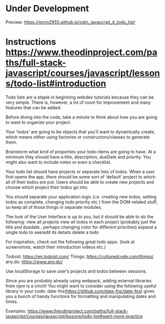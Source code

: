 # Under Development

Preview: https://jonro2955.github.io/odin_javascript_4_todo_list/

# Instructions https://www.theodinproject.com/paths/full-stack-javascript/courses/javascript/lessons/todo-list#introduction

Todo lists are a staple in beginning webdev tutorials because they can be very simple. There is, however, a lot of room for improvement and many features that can be added.

Before diving into the code, take a minute to think about how you are going to want to organize your project.

Your ‘todos’ are going to be objects that you’ll want to dynamically create, which means either using factories or constructors/classes to generate them.

Brainstorm what kind of properties your todo-items are going to have. At a minimum they should have a title, description, dueDate and priority. You might also want to include notes or even a checklist.

Your todo list should have projects or separate lists of todos. When a user first opens the app, there should be some sort of ‘default’ project to which all of their todos are put. Users should be able to create new projects and choose which project their todos go into.

You should separate your application logic (i.e. creating new todos, setting todos as complete, changing todo priority etc.) from the DOM-related stuff, so keep all of those things in separate modules.

The look of the User Interface is up to you, but it should be able to do the following:
view all projects
view all todos in each project (probably just the title and duedate.. perhaps changing color for different priorities)
expand a single todo to see/edit its details
delete a todo

For inspiration, check out the following great todo apps. (look at screenshots, watch their introduction videos etc.)

Todoist: https://en.todoist.com/
Things: https://culturedcode.com/things/
any.do: https://www.any.do/ 

Use localStorage to save user’s projects and todos between sessions.

Since you are probably already using webpack, adding external libraries from npm is a cinch! You might want to consider using the following useful library in your code:
date-fns(https://github.com/date-fns/date-fns) gives you a bunch of handy functions for formatting and manipulating dates and times.

Examples: https://www.theodinproject.com/paths/full-stack-javascript/courses/javascript/lessons/todo-list#want-more-practice 